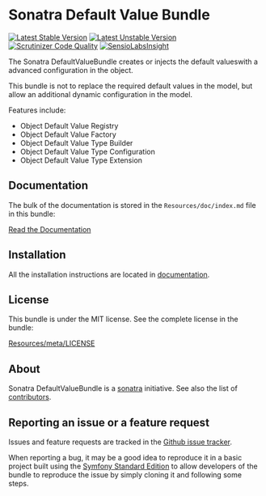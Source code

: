 Sonatra Default Value Bundle
============================

[![Latest Stable Version](https://poser.pugx.org/sonatra/default-value-bundle/v/stable.svg)](https://packagist.org/packages/sonatra/default-value-bundle)
[![Latest Unstable Version](https://poser.pugx.org/sonatra/default-value-bundle/v/unstable.svg)](https://packagist.org/packages/sonatra/default-value-bundle)
[![Scrutinizer Code Quality](https://scrutinizer-ci.com/g/sonatra/SonatraDefaultValueBundle/badges/quality-score.png)](https://scrutinizer-ci.com/g/sonatra/SonatraDefaultValueBundle)
[![SensioLabsInsight](https://insight.sensiolabs.com/projects/b5cced51-b0ef-4216-9733-21e1c93f4231/mini.png)](https://insight.sensiolabs.com/projects/b5cced51-b0ef-4216-9733-21e1c93f4231)

The Sonatra DefaultValueBundle creates or injects the default values ​​with a advanced configuration in the object.

This bundle is not to replace the required default values ​​in the model, but allow an additional dynamic configuration
in the model.

Features include:

- Object Default Value Registry
- Object Default Value Factory
- Object Default Value Type Builder
- Object Default Value Type Configuration
- Object Default Value Type Extension

Documentation
-------------

The bulk of the documentation is stored in the `Resources/doc/index.md`
file in this bundle:

[Read the Documentation](Resources/doc/index.md)

Installation
------------

All the installation instructions are located in [documentation](Resources/doc/index.md).

License
-------

This bundle is under the MIT license. See the complete license in the bundle:

[Resources/meta/LICENSE](Resources/meta/LICENSE)

About
-----

Sonatra DefaultValueBundle is a [sonatra](https://github.com/sonatra) initiative.
See also the list of [contributors](https://github.com/sonatra/SonatraDefaultValueBundle/contributors).

Reporting an issue or a feature request
---------------------------------------

Issues and feature requests are tracked in the [Github issue tracker](https://github.com/sonatra/SonatraDefaultValueBundle/issues).

When reporting a bug, it may be a good idea to reproduce it in a basic project
built using the [Symfony Standard Edition](https://github.com/symfony/symfony-standard)
to allow developers of the bundle to reproduce the issue by simply cloning it
and following some steps.

